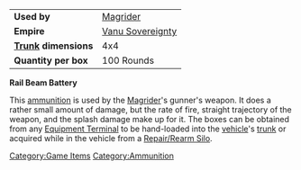 |                                  |                                         |
| -------------------------------- | --------------------------------------- |
| **Used by**                      | [Magrider](Magrider.md)                 |
| **Empire**                       | [Vanu Sovereignty](Vanu_Sovereignty.md) |
| **[Trunk](Trunk.md) dimensions** | 4x4                                     |
| **Quantity per box**             | 100 Rounds                              |

**Rail Beam Battery**

This [ammunition](Ammunition.md) is used by the
[Magrider](Magrider.md)'s gunner's weapon. It does a rather
small amount of damage, but the rate of fire, straight trajectory of the
weapon, and the splash damage make up for it. The boxes can be obtained
from any [Equipment Terminal](Equipment_Terminal.md) to be
hand-loaded into the [vehicle](Vehicle.md)'s
[trunk](Trunk.md) or acquired while in the vehicle from a
[Repair/Rearm Silo](Repair_Rearm_Silo.md).

[Category:Game Items](Category:Game_Items.md)
[Category:Ammunition](Category:Ammunition.md)
